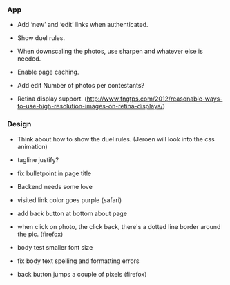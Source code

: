 ### App

* Add ‘new’ and ‘edit’ links when authenticated.
* Show duel rules.
* When downscaling the photos, use sharpen and whatever else is needed.
* Enable page caching.
* Add edit Number of photos per contestants?

* Retina display support. (http://www.fngtps.com/2012/reasonable-ways-to-use-high-resolution-images-on-retina-displays/)

### Design

* Think about how to show the duel rules. (Jeroen will look into the css animation)
* tagline justify?
* fix bulletpoint in page title
* Backend needs some love

* visited link color goes purple (safari)
* add back button at bottom about page
* when click on photo, the click back, there's a dotted line border around the pic. (firefox)
* body test smaller font size
* fix body text spelling and formatting errors
* back button jumps a couple of pixels (firefox)